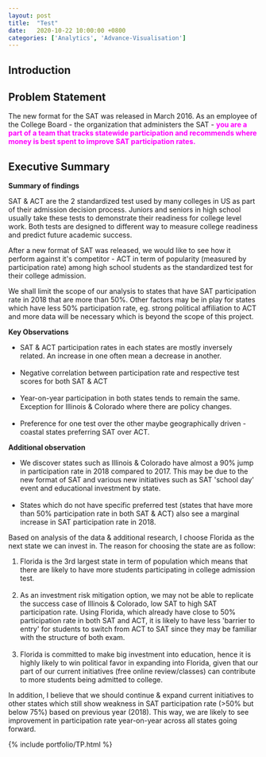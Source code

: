 ```yaml
---
layout: post
title:  "Test"
date:   2020-10-22 10:00:00 +0800
categories: ['Analytics', 'Advance-Visualisation']
---
```


## Introduction

## Problem Statement

The new format for the SAT was released in March 2016. As an employee of the College Board - the organization that administers the SAT - <b style="color:magenta">you are a part of a team that tracks statewide participation and recommends where money is best spent to improve SAT participation rates.</b>

## Executive Summary

**Summary of findings**
    
SAT & ACT are the 2 standardized test used by many colleges in US as part of their admission decision process. Juniors and seniors in high school usually take these tests to demonstrate their readiness for college level work. Both tests are designed to different way to measure college readiness and predict future academic success.

After a new format of SAT was released, we would like to see how it perform against it's competitor - ACT in term of popularity (measured by participation rate) among high school students as the standardized test for their college admission.

We shall limit the scope of our analysis to states that have SAT participation rate in 2018 that are more than 50%. Other factors may be in play for states which have less 50% participation rate, eg. strong political affiliation to ACT and more data will be necessary which is beyond the scope of this project.


**Key Observations**
<ul>
    <li>SAT & ACT participation rates in each states are mostly inversely related. An increase in one often mean a decrease in another.</li><br>
    <li>Negative correlation between participation rate and respective test scores for both SAT & ACT</li><br>
    <li>Year-on-year participation in both states tends to remain the same. Exception for Illinois & Colorado where there are policy changes.</li><br>
    <li>Preference for one test over the other maybe geographically driven - coastal states preferring SAT over ACT.</li>    
</ul>


**Additional observation**
<ul>
    <li>We discover states such as Illinois & Colorado have almost a 90% jump in participation rate in 2018 compared to 2017. This may be due to the new format of SAT and various new initiatives such as SAT 'school day' event and educational investment by state.</li><br>
    <li>States which do not have specific preferred test (states that have more than 50% participation rate in both SAT & ACT) also see a marginal increase in SAT participation rate in 2018.</li>  
</ul>


Based on analysis of the data & additional research, I choose Florida as the next state we can invest in. The reason for choosing the state are as follow:
<ol>
    <li>Florida is the 3rd largest state in term of population which means that there are likely to have more students participating in college admission test.</li><br>
    <li>As an investment risk mitigation option, we may not be able to replicate the success case of Illinois & Colorado, low SAT to high SAT participation rate. Using Florida, which already have close to 50% participation rate in both SAT and ACT, it is likely to have less 'barrier to entry' for students to switch from ACT to SAT since they may be familiar with the structure of both exam.</li><br>
    <li>Florida is committed to make big investment into education, hence it is highly likely to win political favor in expanding into Florida, given that our part of our current initiatives (free online review/classes) can contribute to more students being admitted to college.</li> 
</ol> 

In addition, I believe that we should continue & expand current initiatives to other states which still show weakness in SAT participation rate (>50% but below 75%) based on previous year (2018). This way, we are likely to see improvement in participation rate year-on-year across all states going forward.

{% include portfolio/TP.html %}

